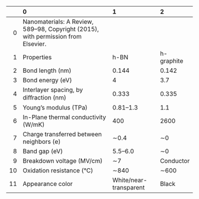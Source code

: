 |    | 0                                                                                 | 1                      | 2          |
|---:|:----------------------------------------------------------------------------------|:-----------------------|:-----------|
|  0 | Nanomaterials: A Review, 589–98, Copyright (2015), with permission from Elsevier. |                        |            |
|  1 | Properties                                                                        | h-BN                   | h-graphite |
|  2 | Bond length (nm)                                                                  | 0.144                  | 0.142      |
|  3 | Bond energy (eV)                                                                  | 4                      | 3.7        |
|  4 | Interlayer spacing, by diﬀraction (nm)                                            | 0.333                  | 0.335      |
|  5 | Young’s modulus (TPa)                                                             | 0.81–1.3               | 1.1        |
|  6 | In-Plane thermal conductivity (W/mK)                                              | 400                    | 2600       |
|  7 | Charge transferred between neighbors (e)                                          | ∼0.4                   | ∼0         |
|  8 | Band gap (eV)                                                                     | 5.5–6.0                | ∼0         |
|  9 | Breakdown voltage (MV/cm)                                                         | ∼7                     | Conductor  |
| 10 | Oxidation resistance (°C)                                                         | ∼840                   | ∼600       |
| 11 | Appearance color                                                                  | White/near-transparent | Black      |